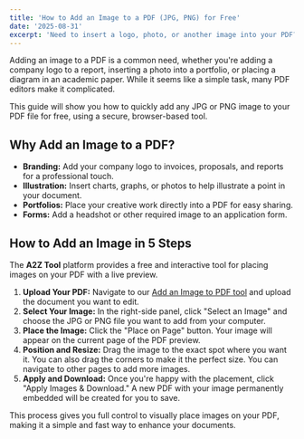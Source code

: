 ```yaml
---
title: 'How to Add an Image to a PDF (JPG, PNG) for Free'
date: '2025-08-31'
excerpt: 'Need to insert a logo, photo, or another image into your PDF? This guide shows you how to easily add, place, and resize any JPG or PNG image on your PDF.'
---
```


Adding an image to a PDF is a common need, whether you're adding a company logo to a report, inserting a photo into a portfolio, or placing a diagram in an academic paper. While it seems like a simple task, many PDF editors make it complicated.

This guide will show you how to quickly add any JPG or PNG image to your PDF file for free, using a secure, browser-based tool.

## Why Add an Image to a PDF?

- **Branding:** Add your company logo to invoices, proposals, and reports for a professional touch.
- **Illustration:** Insert charts, graphs, or photos to help illustrate a point in your document.
- **Portfolios:** Place your creative work directly into a PDF for easy sharing.
- **Forms:** Add a headshot or other required image to an application form.

## How to Add an Image in 5 Steps

The **A2Z Tool** platform provides a free and interactive tool for placing images on your PDF with a live preview.

1.  **Upload Your PDF:** Navigate to our [Add an Image to PDF tool](/en/add-image) and upload the document you want to edit.
2.  **Select Your Image:** In the right-side panel, click "Select an Image" and choose the JPG or PNG file you want to add from your computer.
3.  **Place the Image:** Click the "Place on Page" button. Your image will appear on the current page of the PDF preview.
4.  **Position and Resize:** Drag the image to the exact spot where you want it. You can also drag the corners to make it the perfect size. You can navigate to other pages to add more images.
5.  **Apply and Download:** Once you're happy with the placement, click "Apply Images & Download." A new PDF with your image permanently embedded will be created for you to save.

This process gives you full control to visually place images on your PDF, making it a simple and fast way to enhance your documents.
